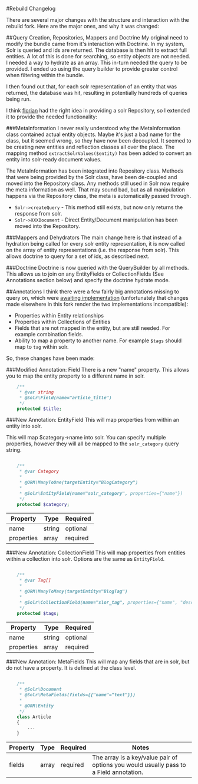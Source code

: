 #Rebuild Changelog

There are several major changes with the structure and interaction with the rebuild fork. Here are the major ones, and
why it was changed:

##Query Creation, Repositories, Mappers and Doctrine
My original need to modify the bundle came from it's interaction with Doctrine. In my system, Solr is queried and ids
are returned. The database is then hit to extract full entities. A lot of this is done for searching, so entity objects
are not needed. I needed a way to hydrate as an array. This in-turn needed the query to be provided. I ended uo using the 
query builder to provide greater control when filtering within the bundle.

I then found out that, for each solr representation of an entity that was returned, the database was hit, resulting in 
potentially hundreds of queries being run.

I think [florian](https://github.com/floriansemm/SolrBundle) had the right idea in providing a solr Repository, so I
extended it to provide the needed functionality:

###MetaInformation
I never really understood why the MetaInformation class contained actual entity objects. Maybe it's just a bad name for
the class, but it seemed wrong, so they have now been decoupled. It seemed to be creating new entities and reflection
classes all over the place. The mapping method `extractSolrValues($entity)` has been added to convert an entity into
solr-ready document values.

The MetaInformation has been integrated into Repository class. Methods that were being provided by the Solr class, have
been de-coupled and moved into the Repository class. Any methods still used in Solr now require the meta information as
well. That may sound bad, but as all manipulation happens via the Repository class, the meta is automatically passed
through.

* `Solr->createQuery` - This method still exists, but now only returns the response from solr.
* `Solr->XXXDocument` - Direct Entity/Document manipulation has been moved into the Repository.

###Mappers and Dehydrators
The main change here is that instead of a hydration being called for every solr entity representation, it is now called
on the array of entity representations (i.e. the response from solr). This allows doctrine to query for a set of ids, as 
described next.

###Doctrine
Doctrine is now queried with the QueryBuilder by all methods. This allows us to join on any EntityFields or
CollectionFields (See Annotations section below) and specify the doctrine hydrate mode.


##Annotations
I think there were a few fairly big annotations missing to query on, which were 
[awaiting implementation](https://github.com/floriansemm/SolrBundle/issues/2) (unfortunately that changes made
elsewhere in this fork render the two implementations incompatible):

* Properties within Entity relationships
* Properties within Collections of Entities
* Fields that are not mapped in the entity, but are still needed. For example combination fields.
* Ability to map a property to another name. For example `$tags` should map to `tag` within solr.

So, these changes have been made:


###Modified Annotation: Field
There is a new "name" property. This allows you to map the entity property to a different name in solr.

```php
    /**
     * @var string
     * @Solr\Field(name="article_title")
     */
    protected $title;
```

###New Annotation: EntityField
This will map properties from within an entity into solr.

This will map $category->name into solr. You can specify multiple properties, however they will all be mapped to the
`solr_category` query string.

```php

    /**
     * @var Category
     *
     * @ORM\ManyToOne(targetEntity="BlogCategory")
     *
     * @Solr\EntityField(name="solr_category", properties={"name"})
     */
    protected $category;

```

Property   | Type   | Required
-----------|--------|---------
name       | string | optional
properties | array  | required

###New Annotation: CollectionField
This will map properties from entities within a collection into solr. Options are the same as `EntityField`.

```php

    /**
     * @var Tag[]
     *
     * @ORM\ManyToMany(targetEntity="BlogTag")
     *
     * @Solr\CollectionField(name="slor_tag", properties={"name", "description"})
     */
    protected $tags;

```

Property   | Type   | Required
-----------|--------|---------
name       | string | optional
properties | array  | required

###New Annotation: MetaFields
This will map any fields that are in solr, but do not have a property. It is defined at the class level.

```php

    /**
     * @Solr\Document
     * @Solr\MetaFields(fields={{"name"="text"}})
     *
     * @ORM\Entity
     */
    class Article
    {
        ...
    }
```

Property   | Type   | Required | Notes
-----------|--------|----------|---------------------------------------------------------------------------------------
fields     | array  | required | The array is a key/value pair of options you would usually pass to a Field annotation.

